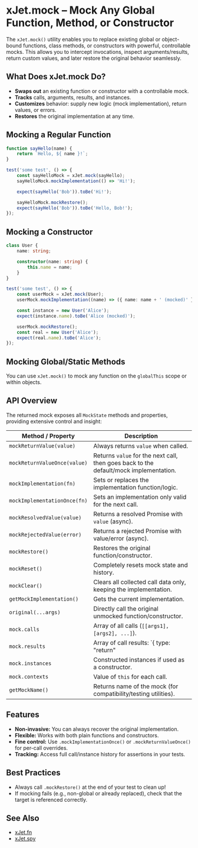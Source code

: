 # xJet.mock – Mock Any Global Function, Method, or Constructor

The `xJet.mock()` utility enables you to replace existing global or object-bound functions, 
class methods, or constructors with powerful, controllable mocks. 
This allows you to intercept invocations, inspect arguments/results, 
return custom values, and later restore the original behavior seamlessly.

## What Does xJet.mock Do?

- **Swaps out** an existing function or constructor with a controllable mock.
- **Tracks** calls, arguments, results, and instances.
- **Customizes** behavior: supply new logic (mock implementation), return values, or errors.
- **Restores** the original implementation at any time.

## Mocking a Regular Function

```ts
function sayHello(name) {
    return `Hello, ${ name }!`;
}

test('some test', () => {
    const sayHelloMock = xJet.mock(sayHello);
    sayHelloMock.mockImplementation(() => 'Hi!');

    expect(sayHello('Bob')).toBe('Hi!');

    sayHelloMock.mockRestore();
    expect(sayHello('Bob')).toBe('Hello, Bob!');
});
```

## Mocking a Constructor

```ts
class User {
    name: string;

    constructor(name: string) {
        this.name = name;
    }
}

test('some test', () => {
    const userMock = xJet.mock(User);
    userMock.mockImplementation((name) => ({ name: name + ' (mocked)' }));

    const instance = new User('Alice');
    expect(instance.name).toBe('Alice (mocked)');

    userMock.mockRestore();
    const real = new User('Alice');
    expect(real.name).toBe('Alice');
});
```

## Mocking Global/Static Methods

You can use `xJet.mock()` to mock any function on the `globalThis` scope or within objects.


## API Overview

The returned mock exposes all `MockState` methods and properties, providing extensive control and insight:

| Method / Property            | Description                                                                           |
|------------------------------|---------------------------------------------------------------------------------------|
| `mockReturnValue(value)`     | Always returns `value` when called.                                                   |
| `mockReturnValueOnce(value)` | Returns `value` for the next call, then goes back to the default/mock implementation. |
| `mockImplementation(fn)`     | Sets or replaces the implementation function/logic.                                   |
| `mockImplementationOnce(fn)` | Sets an implementation only valid for the next call.                                  |
| `mockResolvedValue(value)`   | Returns a resolved Promise with `value` (async).                                      |
| `mockRejectedValue(error)`   | Returns a rejected Promise with value/error (async).                                  |
| `mockRestore()`              | Restores the original function/constructor.                                           |
| `mockReset()`                | Completely resets mock state and history.                                             |
| `mockClear()`                | Clears all collected call data only, keeping the implementation.                      |
| `getMockImplementation()`    | Gets the current implementation.                                                      |
| `original(...args)`          | Directly call the original unmocked function/constructor.                             |
| `mock.calls`                 | Array of all calls (`[[args1], [args2], ...]`).                                       |
| `mock.results`               | Array of call results: `{ type: "return"                                              |"throw", value }`.                         |
| `mock.instances`             | Constructed instances if used as a constructor.                                       |
| `mock.contexts`              | Value of `this` for each call.                                                        |
| `getMockName()`              | Returns name of the mock (for compatibility/testing utilities).                       |

## Features

- **Non-invasive:** You can always recover the original implementation.
- **Flexible:** Works with both plain functions and constructors.
- **Fine control:** Use `.mockImplementationOnce()` or `.mockReturnValueOnce()` for per-call overrides.
- **Tracking:** Access full call/instance history for assertions in your tests.

## Best Practices

- Always call `.mockRestore()` at the end of your test to clean up!
- If mocking fails (e.g., non-global or already replaced), check that the target is referenced correctly.

## See Also

- [xJet.fn](./fn.md)
- [xJet.spy](./spy.md)
